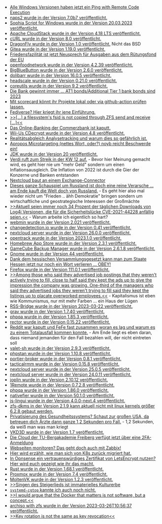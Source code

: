 * [Alle Windows Versionen haben jetzt ein Ping with Remote Code Execution](http://blog.fefe.de/?ts=9ae6e3ea)
* [naps2 wurde in der Version 7.0b7 veröffentlicht.](https://github.com/cyanfish/naps2/releases/tag/v7.0b7)
* [Sophia Script for Windows wurde in der Version 20.03.2023 veröffentlicht.](https://github.com/farag2/Sophia-Script-for-Windows/releases/tag/6.4.2)
* [Apache CloudStack wurde in der Version 4.18 LTS veröffentlicht.](https://www.phoronix.com/news/Apache-CloudStack-4.18-LTS)
* [cURL wurde in der Version 8.0 veröffentlicht.](https://www.phoronix.com/news/curl-8.0-Released)
* [DragonFly wurde in der Version 1.0 veröffentlicht.](https://www.phoronix.com/news/Dragonflydb-1.0-Released) Nicht das BSD
* [Gitea wurde in der Version 1.19.0 veröffentlicht.](https://github.com/go-gitea/gitea/releases/tag/v1.19.0)
* [Friedensfazilität ist jetzt Neusprech für Ausgaben aus dem Rütungsfond der EU](http://blog.fefe.de/?ts=9ae696f4)
* [openfoodnetwork wurde in der Version 4.2.39 veröffentlicht.](https://github.com/openfoodfoundation/openfoodnetwork/releases/tag/v4.2.39)
* [BigBlueButton wurde in der Version 2.6.0 veröffentlicht.](https://github.com/bigbluebutton/bigbluebutton/releases/tag/v2.6.0)
* [dolibarr wurde in der Version 16.0.5 veröffentlicht.](https://github.com/Dolibarr/dolibarr/releases/tag/16.0.5)
* [headscale wurde in der Version 0.21.0 veröffentlicht.](https://github.com/juanfont/headscale/releases/tag/v0.21.0)
* [coreutils wurde in der Version 9.2 veröffentlicht.](https://lwn.net/Articles/926676/)
* [Die Bank gewinnt immer ... AT1 bonds/Additional Tier 1 bank bonds sind 2023](http://blog.fefe.de/?ts=9ae7b682)
* [Mit scorecard könnt ihr Projekte lokal oder via github-action prüfen lassen.](https://opensource.com/article/23/3/open-source-security-scorecard)
* [Fediverse? Hier kriegt ihr iene Einführung.](https://opensource.com/article/23/3/tour-the-fediverse)
* [>>[...] a filesystem's fsid is not copied through ZFS send and receive [...]<<](https://utcc.utoronto.ca/~cks/space/blog/linux/ZFSAndNFSFilesystemIDs)
* [Das Online-Banking der Commerzbank ist kaputt.](https://www.borncity.com/blog/2023/03/22/commerzbank-online-banking-massive-probleme-mit-dns-records-mrz-2023/)
* [Wii-Us CDecrypt wurde in der Version 4.8 veröffentlicht.](https://wiidatabase.de/cdecrypt-v4-8/)
* [Realitätsabgleich Analysetracking und warum dies so gefährlich ist.](https://www.kuketz-blog.de/meinung-es-gibt-kein-grundrecht-auf-analyse-ttdsg-teil5/)
* [Apropos Microtargeting (nettes Wort, oder?) noyb reicht Beschwerde ein!](https://netzpolitik.org/2023/politische-parteien-noyb-reicht-beschwerden-wegen-microtargeting-ein/)
* [JDK wurde in der Version 20 veröffentlicht.](https://lwn.net/Articles/926781/)
* [Verdi ruft zum Streik in der KW 12 auf.](https://www1.wdr.de/nachrichten/verdi-warnstreik-oeffentlicher-dienst-nrw-100.html) - Bevor hier Meinung gemacht wird, es geht hier nie um "mehr Geld" sondern um einen Inflationsausgleich. Die Inflation von 2022 ist durch die Gier der Konzerne und Banken entstanden
* [Nextcloud baut an einem Exchange-Connector](https://nextcloud.com/blog/join-our-beta-program-for-the-nextcloud-exchange-connector/)
* [Dieses ganze Schauspiel um Russland ist doch eine reine Verarsche ... am Ende kauft die Welt doch von Russland.](https://netzfrauen.org/2023/03/21/uranium-2/) - Es geht hier also mal wieder nicht um "Frieden .. ähh Demokratie" bringen sondern um wirtschaftliche und geostrategische Interessen der Großmächte
* [>>Aktuell seien immer noch 34 Prozent der täglichen Downloads von Log4j Versionen, die für die Sicherheitslücke CVE-2021-44228 anfällig seien.<<](http://blog.fefe.de/?ts=9ae4ef0f) - Warum arbeite ich eigentlich so hart?
* [webmin wurde in der Version 2.021 veröffentlicht.](https://github.com/webmin/webmin/releases/tag/2.021)
* [changedetection.io wurde in der Version 0.41 veröffentlicht.](https://github.com/dgtlmoon/changedetection.io/releases/tag/0.41)
* [nextcloud server wurde in der Version 26.0.0 veröffentlicht.](https://github.com/nextcloud/server/releases/tag/v26.0.0)
* [opentrack wurde in der Version 2023.1.0 veröffentlicht.](https://github.com/opentrack/opentrack/releases/tag/opentrack-2023.1.0)
* [Homebrew App Store wurde in der Version 2.3.1 veröffentlicht.](https://wiidatabase.de/homebrew-app-store-v2-3-1/)
* [GameCube Backup Manager wurde in der Version 2.6.1.8 veröffentlicht.](https://wiidatabase.de/gamecube-backup-manager-v2-6-1-8/)
* [Gnome wurde in der Version 44 veröffentlicht.](https://lwn.net/Articles/926856/)
* [Dank dem hessischen Versammlungsgesetzt kann man zum Staate Hessen jetzt nur noch ein Wort verlieren ... OBEY!](https://netzpolitik.org/2023/videoueberwachung-auf-demos-hessen-verabschiedet-umstrittenes-versammlungsgesetz/)
* [Firefox wurde in der Version 111.0.1 veröffentlicht.](https://www.borncity.com/blog/2023/03/22/firefox-111-0-1-freigegeben/)
* [>>Among those who said they advertised job postings that they weren't actively trying to fill, close to half said they kept the ads up to give the impression the company was growing. One-third of the managers who said they advertised jobs they weren't trying to fill said they kept the listings up to placate overworked employees.<<](http://blog.fefe.de/?ts=9ae5d253) - Kapitalismus ist eben wie Kommunismus, nur mit mehr Farben ... ein Haus der Lügen
* [RSS-Bridge wurde in der Version 2023-03-22 veröffentlicht.](https://github.com/RSS-Bridge/rss-bridge/releases/tag/2023-03-22)
* [grav wurde in der Version 1.7.40 veröffentlicht.](https://github.com/getgrav/grav/releases/tag/1.7.40)
* [phpqa wurde in der Version 1.85.3 veröffentlicht.](https://github.com/jakzal/phpqa/releases/tag/v1.85.3)
* [rector wurde in der Version 0.15.22 veröffentlicht.](https://github.com/rectorphp/rector/releases/tag/0.15.22)
* [Reddit war kaputt und FeFe fast zusammen woran es lag und warum es zu einem Totalausfall kommen konnte.](http://blog.fefe.de/?ts=9ae22883) - Am Ende liegt es eben daran, dass niemand jemanden für den Fall bezahlen will, der nicht eintreten soll
* [valet-sh wurde in der Version 2.9.3 veröffentlicht.](https://github.com/valet-sh/valet-sh/releases/tag/2.9.3)
* [phpstan wurde in der Version 1.10.8 veröffentlicht.](https://github.com/phpstan/phpstan/releases/tag/1.10.8)
* [portier-broker wurde in der Version 0.8.1 veröffentlicht.](https://github.com/portier/portier-broker/releases/tag/v0.8.1)
* [tacticalrmm wurde in der Version 0.15.8 veröffentlicht.](https://github.com/amidaware/tacticalrmm/releases/tag/v0.15.8)
* [nextcloud server wurde in der Version 25.0.5 veröffentlicht.](https://github.com/nextcloud/server/releases/tag/v25.0.5)
* [nextcloud server wurde in der Version 24.0.11 veröffentlicht.](https://github.com/nextcloud/server/releases/tag/v24.0.11)
* [joplin wurde in der Version 2.10.12 veröffentlicht.](https://github.com/laurent22/joplin/releases/tag/v2.10.12)
* [1Remote wurde in der Version 0.7.2.8 veröffentlicht.](https://github.com/1Remote/1Remote/releases/tag/0.7.2.8)
* [phpqa wurde in der Version 1.86.0 veröffentlicht.](https://github.com/jakzal/phpqa/releases/tag/v1.86.0)
* [nativefier wurde in der Version 50.1.0 veröffentlicht.](https://github.com/nativefier/nativefier/releases/tag/v50.1.0)
* [js-lingui wurde in der Version 4.0.0-next.4 veröffentlicht.](https://github.com/lingui/js-lingui/releases/tag/v4.0.0-next.4)
* [zfs-dkms in der Version 2.1.9 kann aktuell nicht mit linux kernels größer 6.2.8 gebaut werden.](https://github.com/archzfs/archzfs/issues/486)
* [Privatisierung des Gesundheitssystems? Schaut zur großen USA, da betreuen dich Ärzte dann ganze 1,2 Sekunden pro Fall.](https://blog.fefe.de/?ts=9ae19cf4) - 1,2 Sekunden, da weiß man was man kriegt
* [VKD3D wurde in der Version 1.7 veröffentlicht.](https://www.phoronix.com/news/Wine-VKD3D-1.7)
* [Die Cloud der TU-Bergakademie Freiberg verfügt jetzt über eine 2FA-Anmeldung](https://blogs.hrz.tu-freiberg.de/urz/zwei-faktor-authentifizierung-fuer-cloud/)
* [Webseiten monitoren? Das geht doch auch mit Zabbix!](https://blog.zabbix.com/whats-up-home-monitor-your-website-visitor-rate/25660/)
* [Hier wird erzählt, wie man sich von K8s zurück migriert hat.](https://dev.37signals.com/bringing-our-apps-back-home/)
* [In Opnsense ein vertrauenswürdiges Zertifikat von LetsEncrypt nutzen? Hier wird euch gezeigt wie ihr das macht.](https://www.windowspro.de/thomas-joos/lets-encrypt-selbstsignierte-zertifikate-fuer-opnsense-verwenden)
* [Rust wurde in der Version 1.68.1 veröffentlicht.](https://blog.rust-lang.org/2023/03/23/Rust-1.68.1.html)
* [Proxmox wurde in der Version 7.4 veröffentlicht.](https://www.phoronix.com/news/Proxmox-VE-7.4)
* [MoltenVK wurde in der Version 1.2.3 veröffentlicht.](https://www.phoronix.com/news/MoltenVK-1.2.3-Released)
* [>>Singen des Steigerlieds ist immaterielles Kulturerbe](https://knappenverein.de/singen-des-steigerlieds-ist-immaterielles-kulturerbe/)
* [`systemd-cgtop` kannte ich auch noch nicht.](https://opensource.com/article/23/3/3-things-you-didnt-know-systemd-could-do)
* [>>I would argue that the Docker that matters is not software, but a concept.<<](https://computer.rip/2023-03-24-docker.html)
* [archiso with zfs wurde in der Version 2023-03-26T10:56:37 veröffentlicht.](https://archzfs.leibelt.de/)
* [>>Key rotation is not the same as key revocation<<](https://utcc.utoronto.ca/~cks/space/blog/tech/KeyRotationVersusKeyRevocation)

